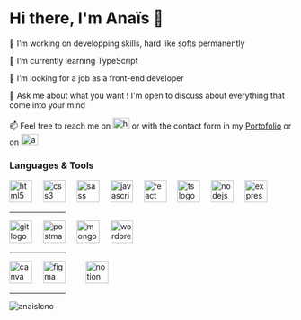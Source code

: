 <h1>Hi there, I'm Anaïs 👋</h1>

🔭 I’m working on developping skills, hard like softs permanently 

🌱 I’m currently learning TypeScript 

👯 I’m looking for a job as a front-end developer 

💬 Ask me about what you want ! I'm open to discuss about everything that come into your mind 

<p> 📫 Feel free to reach me on <a href="https://www.linkedin.com/in/lemire-anais/" target="blank"><img src="https://raw.githubusercontent.com/rahuldkjain/github-profile-readme-generator/master/src/images/icons/Social/linked-in-alt.svg" alt="https://www.linkedin.com/in/lemire-anais/" height="20" width="30" /></a> or with the contact form in my <a href="https://anaislemire.vercel.app/">Portofolio</a> or on <a href="https://stackoverflow.com/users/anaislcno" target="blank"><img src="https://raw.githubusercontent.com/rahuldkjain/github-profile-readme-generator/master/src/images/icons/Social/stack-overflow.svg" alt="anaislcno" height="20" width="30" /></a></p>

<div align="left">
  <h3>Languages & Tools</h3>
  <img src="https://cdn.jsdelivr.net/gh/devicons/devicon/icons/html5/html5-original.svg" height="40" alt="html5 logo"  /> <img width="12" /> <img src="https://cdn.jsdelivr.net/gh/devicons/devicon/icons/css3/css3-original.svg" height="40" alt="css3 logo"  /> <img width="12" /> <img src="https://cdn.jsdelivr.net/gh/devicons/devicon/icons/sass/sass-original.svg" height="40" alt="sass logo"  /> <img width="12" /> <img src="https://cdn.jsdelivr.net/gh/devicons/devicon/icons/javascript/javascript-original.svg" height="40" alt="javascript logo"  /> <img width="12" /> <img src="https://cdn.jsdelivr.net/gh/devicons/devicon/icons/react/react-original.svg" height="40" alt="react logo"  /> <img width="12" /> <img src="https://cdn.jsdelivr.net/gh/devicons/devicon/icons/typescript/typescript-original.svg" height="40" alt="ts logo"  /> <img width="12" />  <img src="https://cdn.jsdelivr.net/gh/devicons/devicon/icons/nodejs/nodejs-original.svg" height="40" alt="nodejs logo"  />  <img width="12" /> <img src="https://cdn.jsdelivr.net/gh/devicons/devicon/icons/express/express-original.svg" height="40" alt="express logo"  />  <img width="12" />
  <hr width="100" color="black">
  <img src="https://cdn.jsdelivr.net/gh/devicons/devicon/icons/git/git-original.svg" height="40" alt="git logo"  /> <img width="12" /> <img src="https://www.vectorlogo.zone/logos/getpostman/getpostman-icon.svg" height="40" alt="postman logo"  /> <img width="12" /> <img src="https://cdn.jsdelivr.net/gh/devicons/devicon/icons/mongodb/mongodb-original.svg" height="40" alt="mongodb logo"  />  <img width="12" /> <img src="https://cdn.jsdelivr.net/gh/devicons/devicon/icons/wordpress/wordpress-original.svg" height="40" alt="wordpress logo"  /> <img width="12" />
  <hr width="100">
  <img src="https://cdn.jsdelivr.net/gh/devicons/devicon/icons/canva/canva-original.svg" height="40" alt="canva logo"  /> <img width="12" /> <img src="https://cdn.jsdelivr.net/gh/devicons/devicon/icons/figma/figma-original.svg" height="40" alt="figma logo"  /> <img width="12" /> <img width="12" /> <img src="https://cdn.icon-icons.com/icons2/2389/PNG/512/notion_logo_icon_145025.png" height="40" alt="notion logo"  /> 
  <hr width="100">
  <img align="left" src="https://github-readme-stats.vercel.app/api/top-langs?username=anaislcno&show_icons=true&locale=en&layout=compact" alt="anaislcno" />
</div>


